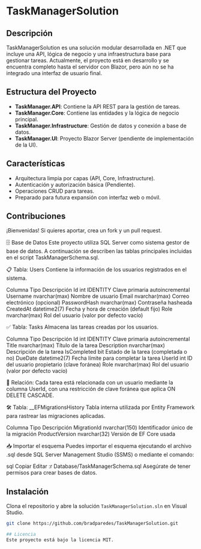 # TaskManagerSolution

## Descripción
TaskManagerSolution es una solución modular desarrollada en .NET que incluye una API, lógica de negocio y una infraestructura base para gestionar tareas. Actualmente, el proyecto está en desarrollo y se encuentra completo hasta el servidor con Blazor, pero aún no se ha integrado una interfaz de usuario final.

## Estructura del Proyecto
- **TaskManager.API**: Contiene la API REST para la gestión de tareas.
- **TaskManager.Core**: Contiene las entidades y la lógica de negocio principal.
- **TaskManager.Infrastructure**: Gestión de datos y conexión a base de datos.
- **TaskManager.UI**: Proyecto Blazor Server (pendiente de implementación de la UI).

## Características
- Arquitectura limpia por capas (API, Core, Infrastructure).
- Autenticación y autorización básica (Pendiente).
- Operaciones CRUD para tareas.
- Preparado para futura expansión con interfaz web o móvil.

## Contribuciones
¡Bienvenidas! Si quieres aportar, crea un fork y un pull request.

🗄️ Base de Datos
Este proyecto utiliza SQL Server como sistema gestor de base de datos. A continuación se describen las tablas principales incluidas en el script TaskManagerSchema.sql.

📋 Tabla: Users
Contiene la información de los usuarios registrados en el sistema.

Columna	Tipo	Descripción
Id	int IDENTITY	Clave primaria autoincremental
Username	nvarchar(max)	Nombre de usuario
Email	nvarchar(max)	Correo electrónico (opcional)
PasswordHash	nvarchar(max)	Contraseña hasheada
CreatedAt	datetime2(7)	Fecha y hora de creación (default fijo)
Role	nvarchar(max)	Rol del usuario (valor por defecto vacío)

✅ Tabla: Tasks
Almacena las tareas creadas por los usuarios.

Columna	Tipo	Descripción
Id	int IDENTITY	Clave primaria autoincremental
Title	nvarchar(max)	Título de la tarea
Description	nvarchar(max)	Descripción de la tarea
IsCompleted	bit	Estado de la tarea (completada o no)
DueDate	datetime2(7)	Fecha límite para completar la tarea
UserId	int	ID del usuario propietario (clave foránea)
Role	nvarchar(max)	Rol del usuario (valor por defecto vacío)

🔗 Relación:
Cada tarea está relacionada con un usuario mediante la columna UserId, con una restricción de clave foránea que aplica ON DELETE CASCADE.

🛠️ Tabla: __EFMigrationsHistory
Tabla interna utilizada por Entity Framework para rastrear las migraciones aplicadas.

Columna	Tipo	Descripción
MigrationId	nvarchar(150)	Identificador único de la migración
ProductVersion	nvarchar(32)	Versión de EF Core usada

📥 Importar el esquema
Puedes importar el esquema ejecutando el archivo .sql desde SQL Server Management Studio (SSMS) o mediante el comando:

sql
Copiar
Editar
:r Database/TaskManagerSchema.sql
Asegúrate de tener permisos para crear bases de datos.

## Instalación
Clona el repositorio y abre la solución `TaskManagerSolution.sln` en Visual Studio.

```bash
git clone https://github.com/bradparedes/TaskManagerSolution.git

## Licencia
Este proyecto está bajo la licencia MIT.
